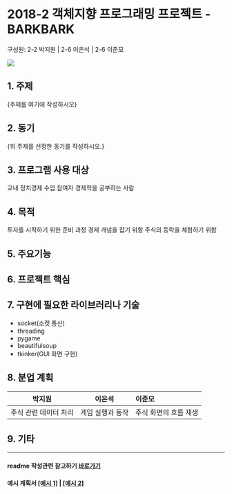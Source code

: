 # 2018-2 객체지향 프로그래밍 프로젝트 - **BARKBARK**
구성원: 2-2 박지원 | 2-6 이은석 | 2-6 이준모

![](https://github.com/noknok200/2018-OOP-Python-BARKBARK/blob/master/euclid_japanese.png?raw=true)

## 1. 주제
{주제를 여기에 작성하시오}

## 2. 동기
{위 주제를 선정한 동기를 작성하시오.}

## 3. 프로그램 사용 대상
교내 정치경제 수업 참여자
경제학을 공부하는 사람

## 4. 목적
투자를 시작하기 위한 준비 과정
경제 개념을 잡기 위함
주식의 등락을 체험하기 위함

## 5. 주요기능


## 6. 프로젝트 핵심

## 7. 구현에 필요한 라이브러리나 기술
* socket(소켓 통신)
* threading
* pygame
* beautifulsoup
* tkinker(GUI 화면 구현)

## 8. **분업 계획**

| 박지원 | 이은석 | 이준모 |
| ------ | ------ | :----- |
| 주식 관련 데이터 처리 |  게임 실행과 동작  | 주식 화면의 흐름 재생|



## 9. 기타

<hr>

#### readme 작성관련 참고하기 [바로가기](https://heropy.blog/2017/09/30/markdown/)

#### 예시 계획서 [[예시 1]](https://docs.google.com/document/d/1hcuGhTtmiTUxuBtr3O6ffrSMahKNhEj33woE02V-84U/edit?usp=sharing) | [[예시 2]](https://docs.google.com/document/d/1FmxTZvmrroOW4uZ34Xfyyk9ejrQNx6gtsB6k7zOvHYE/edit?usp=sharing)

